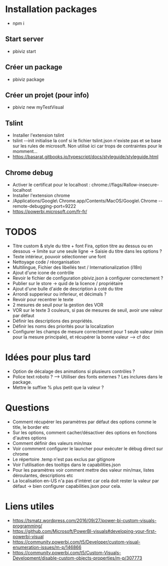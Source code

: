 # Installation packages
- npm i

## Start server
- pbiviz start

## Créer un package
- pbiviz package

## Créer un projet (pour info)
- pbiviz new myTestVisual

## Tslint
- Installer l'extension tslint
- tslint --init initialise la conf si le fichier tslint.json n'existe pas et se base sur les rules de microsoft. Non utilisé ici car trops de contraintes pour le momment...
- https://basarat.gitbooks.io/typescript/docs/styleguide/styleguide.html

## Chrome debug
- Activer le certificat pour le localhost : chrome://flags/#allow-insecure-localhost
- Installer l'extension chrome
- /Applications/Google\ Chrome.app/Contents/MacOS/Google\ Chrome --remote-debugging-port=9222
- https://powerbi.microsoft.com/fr-fr/

# TODOS
- Titre custom & style du titre + font Fira, option titre au dessus ou en dessous -> limite sur une seule ligne -> Saisie du titre dans les options ?
- Texte intérieur, pouvoir sélectionner une font
- Nettoyage code / réorganisation
- Multilingue, Fichier des libellés text / Internationalization (i18n)
- Ajout d'une icone de contrôle
- Revoir le fichier de configuration pbiviz.json à configurer correctement ?
- Publier sur le store -> quid de la licence / propriétaire
- Ajout d'une bulle d'aide de description à coté du titre
- Arrondi supperieur ou inferieur, et décimals ?
- Revoir pour recentrer le texte
- 2 mesures de seuil pour la gestion des VOR
- VOR sur le texte 3 couleurs, si pas de mesures de seuil, avoir une valeur par défaut
- Définir les descriptions des propriétés.
- Définir les noms des priorités pour la localization
- Configurer les champs de mesure correctement pour 1 seule valeur (min pour la mesure principale), et récupérer la bonne valeur --> cf doc

# Idées pour plus tard
- Option de décalage des animations si plusieurs contrôles ?
- Police text roboto  ? --> Utiiliser des fonts externes ? Les inclures dans le package.
- Mettre le suffixe % plus petit que la valeur ?

# Questions

- Comment récupérer les paramètres par défaut des options comme le title, le border etc
- Sur les options, comment cacher/désactiver des options en fonctions d'autres options
- Comment définir des valeurs min/max
- Voir commment configurer le launcher pour exécuter le débug direct sur chrome
- Le répertoire .temp n'est pas exclus par gitignore
- Voir l'utilisation des tooltips dans le capabilities.json
- Pour les paramètres voir comment mettre des valeur min/max, listes déroulantes, descriptions etc
- La localisation en-US n'a pas d'intéret car cela doit rester la valeur par défaut -> bien configurer capabilities.json pour cela.

# Liens utiles
- https://tsmatz.wordpress.com/2016/09/27/power-bi-custom-visuals-programming/
- https://github.com/Microsoft/PowerBI-visuals#developing-your-first-powerbi-visual
- https://community.powerbi.com/t5/Developer/custom-visual-enumeration-issues/m-p/146866
- https://community.powerbi.com/t5/Custom-Visuals-Development/disable-custom-objects-properties/m-p/307773